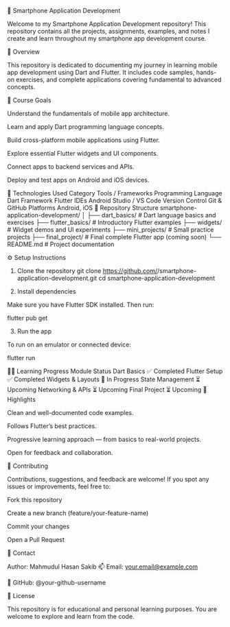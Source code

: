 📱 Smartphone Application Development

Welcome to my Smartphone Application Development repository!
This repository contains all the projects, assignments, examples, and notes I create and learn throughout my smartphone app development course.

🚀 Overview

This repository is dedicated to documenting my journey in learning mobile app development using Dart and Flutter.
It includes code samples, hands-on exercises, and complete applications covering fundamental to advanced concepts.

🧠 Course Goals

Understand the fundamentals of mobile app architecture.

Learn and apply Dart programming language concepts.

Build cross-platform mobile applications using Flutter.

Explore essential Flutter widgets and UI components.

Connect apps to backend services and APIs.

Deploy and test apps on Android and iOS devices.

🧩 Technologies Used
Category	Tools / Frameworks
Programming Language	Dart
Framework	Flutter
IDEs	Android Studio / VS Code
Version Control	Git & GitHub
Platforms	Android, iOS
📂 Repository Structure
smartphone-application-development/
│
├── dart_basics/                 # Dart language basics and exercises
├── flutter_basics/              # Introductory Flutter examples
├── widgets/                     # Widget demos and UI experiments
├── mini_projects/               # Small practice projects
├── final_project/               # Final complete Flutter app (coming soon)
└── README.md                    # Project documentation

⚙️ Setup Instructions
1. Clone the repository
git clone https://github.com/<your-username>/smartphone-application-development.git
cd smartphone-application-development

2. Install dependencies

Make sure you have Flutter SDK installed. Then run:

flutter pub get

3. Run the app

To run on an emulator or connected device:

flutter run

🧑‍💻 Learning Progress
Module	Status
Dart Basics	✅ Completed
Flutter Setup	✅ Completed
Widgets & Layouts	🔄 In Progress
State Management	⏳ Upcoming
Networking & APIs	⏳ Upcoming
Final Project	⏳ Upcoming
🌟 Highlights

Clean and well-documented code examples.

Follows Flutter’s best practices.

Progressive learning approach — from basics to real-world projects.

Open for feedback and collaboration.

🤝 Contributing

Contributions, suggestions, and feedback are welcome!
If you spot any issues or improvements, feel free to:

Fork this repository

Create a new branch (feature/your-feature-name)

Commit your changes

Open a Pull Request

📧 Contact

Author: Mahmudul Hasan Sakib
📫 Email: your.email@example.com

🔗 GitHub: @your-github-username

🏁 License

This repository is for educational and personal learning purposes.
You are welcome to explore and learn from the code.
